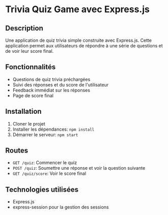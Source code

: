 # Trivia Quiz Game avec Express.js

## Description
Une application de quiz trivia simple construite avec Express.js. Cette application permet aux utilisateurs de répondre à une série de questions et de voir leur score final.

## Fonctionnalités
- Questions de quiz trivia préchargées
- Suivi des réponses et du score de l'utilisateur
- Feedback immédiat sur les réponses
- Page de score final

## Installation
1. Cloner le projet
2. Installer les dépendances: `npm install`
3. Démarrer le serveur: `npm start`

## Routes
- `GET /quiz`: Commencer le quiz
- `POST /quiz`: Soumettre une réponse et voir la question suivante
- `GET /quiz/score`: Voir le score final

## Technologies utilisées
- Express.js
- express-session pour la gestion des sessions
